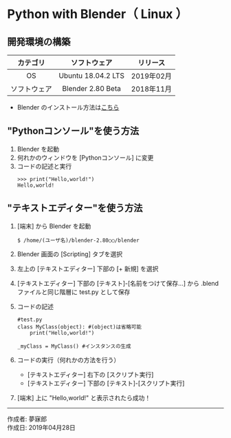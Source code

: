 # Python with Blender（ Linux ）

## 開発環境の構築

|カテゴリ|ソフトウェア|リリース|
|:--:|:--:|:--:|
|OS|Ubuntu 18.04.2 LTS|2019年02月|
|ソフトウェア|Blender 2.80 Beta|2018年11月|
* Blender のインストール方法は[こちら](https://github.com/mubirou/Blender/tree/master/introduction#%E3%82%A4%E3%83%B3%E3%82%B9%E3%83%88%E3%83%BC%E3%83%AB)

## "Pythonコンソール"を使う方法

1. Blender を起動
1. 何れかのウィンドウを [Pythonコンソール] に変更
1. コードの記述と実行
    ```
    >>> print("Hello,world!")
    Hello,world!
    ```

## "テキストエディター"を使う方法

1. [端末] から Blender を起動
    ```
    $ /home/(ユーザ名)/blender-2.80○○/blender
    ```

1. Blender 画面の [Scripting] タブを選択
1. 左上の [テキストエディター] 下部の [+ 新規] を選択
1. [テキストエディター] 下部の [テキスト]-[名前をつけて保存...] から .blend ファイルと同じ階層に test.py として保存
1. コードの記述
    ```
    #test.py
    class MyClass(object): #(object)は省略可能
        print("Hello,world!")

    _myClass = MyClass() #インスタンスの生成
    ```
1. コードの実行（何れかの方法を行う）
    * [テキストエディター] 右下の [スクリプト実行]
    * [テキストエディター] 下部の [テキスト]-[スクリプト実行]
1. [端末] 上に "Hello,world!" と表示されたら成功！

***
作成者: 夢寐郎  
作成日: 2019年04月28日